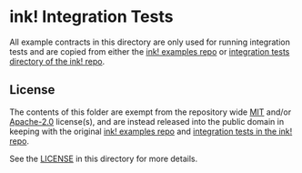 # ink! Integration Tests

All example contracts in this directory are only used for running integration tests and
are copied from either the [ink! examples repo](https://github.com/paritytech/ink-examples)
or [integration tests directory of the ink! repo](https://github.com/paritytech/ink/tree/master/integration-tests).

## License

The contents of this folder are exempt from the repository wide [MIT](/LICENSE-MIT) and/or
[Apache-2.0](/LICENSE-APACHE) license(s), and are instead released into the public domain in keeping with
the original [ink! examples repo](https://github.com/paritytech/ink-examples/blob/main/README.md#license) and [integration tests in the ink! repo](https://github.com/paritytech/ink/blob/master/integration-tests/README.md#license).

See the [LICENSE](./LICENSE) in this directory for more details.
